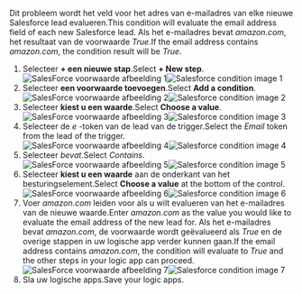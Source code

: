 <span data-ttu-id="81d1b-101">Dit probleem wordt het veld voor het adres van e-mailadres van elke nieuwe Salesforce lead evalueren.</span><span class="sxs-lookup"><span data-stu-id="81d1b-101">This condition will evaluate the email address field of each new Salesforce lead.</span></span> <span data-ttu-id="81d1b-102">Als het e-mailadres bevat *amazon.com*, het resultaat van de voorwaarde *True*.</span><span class="sxs-lookup"><span data-stu-id="81d1b-102">If the email address contains *amazon.com*, the condition result will be *True*.</span></span>

1. <span data-ttu-id="81d1b-103">Selecteer **+ een nieuwe stap**.</span><span class="sxs-lookup"><span data-stu-id="81d1b-103">Select **+ New step**.</span></span>  
   <span data-ttu-id="81d1b-104">![SalesForce voorwaarde afbeelding 1](./media/connectors-create-api-salesforce/condition-1.png)</span><span class="sxs-lookup"><span data-stu-id="81d1b-104">![Salesforce condition image 1](./media/connectors-create-api-salesforce/condition-1.png)</span></span>   
2. <span data-ttu-id="81d1b-105">Selecteer **een voorwaarde toevoegen**.</span><span class="sxs-lookup"><span data-stu-id="81d1b-105">Select **Add a condition**.</span></span>    
   <span data-ttu-id="81d1b-106">![SalesForce voorwaarde afbeelding 2](./media/connectors-create-api-salesforce/condition-2.png)</span><span class="sxs-lookup"><span data-stu-id="81d1b-106">![Salesforce condition image 2](./media/connectors-create-api-salesforce/condition-2.png)</span></span>  
3. <span data-ttu-id="81d1b-107">Selecteer **kiest u een waarde**.</span><span class="sxs-lookup"><span data-stu-id="81d1b-107">Select **Choose a value**.</span></span>    
   <span data-ttu-id="81d1b-108">![SalesForce voorwaarde afbeelding 3](./media/connectors-create-api-salesforce/condition-3.png)</span><span class="sxs-lookup"><span data-stu-id="81d1b-108">![Salesforce condition image 3](./media/connectors-create-api-salesforce/condition-3.png)</span></span>  
4. <span data-ttu-id="81d1b-109">Selecteer de *e* -token van de lead van de trigger.</span><span class="sxs-lookup"><span data-stu-id="81d1b-109">Select the *Email* token from the lead of the trigger.</span></span>    
   <span data-ttu-id="81d1b-110">![SalesForce voorwaarde afbeelding 4](./media/connectors-create-api-salesforce/condition-4.png)</span><span class="sxs-lookup"><span data-stu-id="81d1b-110">![Salesforce condition image 4](./media/connectors-create-api-salesforce/condition-4.png)</span></span>  
5. <span data-ttu-id="81d1b-111">Selecteer *bevat*.</span><span class="sxs-lookup"><span data-stu-id="81d1b-111">Select *Contains*.</span></span>      
   <span data-ttu-id="81d1b-112">![SalesForce voorwaarde afbeelding 5](./media/connectors-create-api-salesforce/condition-5.png)</span><span class="sxs-lookup"><span data-stu-id="81d1b-112">![Salesforce condition image 5](./media/connectors-create-api-salesforce/condition-5.png)</span></span>  
6. <span data-ttu-id="81d1b-113">Selecteer **kiest u een waarde** aan de onderkant van het besturingselement.</span><span class="sxs-lookup"><span data-stu-id="81d1b-113">Select **Choose a value** at the bottom of the control.</span></span>     
   <span data-ttu-id="81d1b-114">![SalesForce voorwaarde afbeelding 6](./media/connectors-create-api-salesforce/condition-6.png)</span><span class="sxs-lookup"><span data-stu-id="81d1b-114">![Salesforce condition image 6](./media/connectors-create-api-salesforce/condition-6.png)</span></span>  
7. <span data-ttu-id="81d1b-115">Voer *amazon.com* leiden voor als u wilt evalueren van het e-mailadres van de nieuwe waarde.</span><span class="sxs-lookup"><span data-stu-id="81d1b-115">Enter *amazon.com* as the value you would like to evaluate the email address of the new lead for.</span></span> <span data-ttu-id="81d1b-116">Als het e-mailadres bevat *amazon.com*, de voorwaarde wordt geëvalueerd als *True* en de overige stappen in uw logische app verder kunnen gaan.</span><span class="sxs-lookup"><span data-stu-id="81d1b-116">If the email address contains *amazon.com*, the condition will evaluate to *True* and the other steps in your logic app can proceed.</span></span>    
   <span data-ttu-id="81d1b-117">![SalesForce voorwaarde afbeelding 7](./media/connectors-create-api-salesforce/condition-7.png)</span><span class="sxs-lookup"><span data-stu-id="81d1b-117">![Salesforce condition image 7](./media/connectors-create-api-salesforce/condition-7.png)</span></span>  
8. <span data-ttu-id="81d1b-118">Sla uw logische apps.</span><span class="sxs-lookup"><span data-stu-id="81d1b-118">Save your logic apps.</span></span>  


